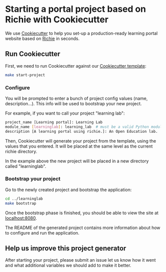 # Starting a portal project based on Richie with Cookiecutter

We use [Cookiecutter](https://github.com/audreyr/cookiecutter) to help you
set-up a production-ready learning portal website based on
[Richie](https://github.com/openfun/richie) in seconds.

## Run Cookiecutter

First, we need to run Cookiecutter against our
[Cookiecutter template](../cookiecutter):

```bash
make start-project
```

### Configure

You will be prompted to enter a bunch of project config values (name,
description...). This info will be used to bootstrap your new project.

For example, if you want to call your project "learning lab":

```bash
project_name [Learning portal]: Learning Lab
module_name [learninglab]: learning_lab  # must be a valid Python module name
description [A learning portal using richie.]: An Open Education lab.
```

Then, Cookiecutter will generate your project from the template, using the
values that you entered. It will be placed at the same level as the current
richie directory.

In the example above the new project will be placed in a new directory called
"learninglab".

### Bootstrap your project

Go to the newly created project and bootstrap the application:

```bash
cd ../learninglab
make bootstrap
```

Once the bootstrap phase is finished, you should be able to view the site at
[localhost:8080](http://localhost:8080).

The README of the generated project contains more information about how to
configure and run the application.

## Help us improve this project generator

After starting your project, please submit an issue let us know how it went and
what additional variables we should add to make it better.
